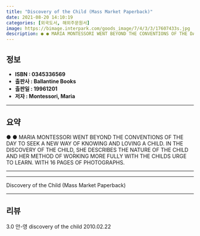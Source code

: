```yaml
---
title: "Discovery of the Child (Mass Market Paperback)"
date: 2021-08-20 14:10:19
categories: [외국도서, 해외주문원서]
image: https://bimage.interpark.com/goods_image/7/4/3/3/17607433s.jpg
description: ● ● MARIA MONTESSORI WENT BEYOND THE CONVENTIONS OF THE DAY TO SEEK A NEW WAY OF KNOWING AND LOVING A CHILD. IN THE DISCOVERY OF THE CHILD, SHE DESCRIBES THE
---
```


## **정보**

- **ISBN : 0345336569**
- **출판사 : Ballantine Books**
- **출판일 : 19961201**
- **저자 : Montessori, Maria**

------



## **요약**

●  ●  MARIA MONTESSORI WENT BEYOND THE CONVENTIONS OF THE DAY TO SEEK A NEW WAY OF KNOWING AND LOVING A CHILD. IN THE DISCOVERY OF THE CHILD, SHE DESCRIBES THE NATURE OF THE CHILD AND HER METHOD OF WORKING MORE FULLY WITH THE CHILDS URGE TO LEARN. WITH 16 PAGES OF PHOTOGRAPHS.

------



------


Discovery of the Child (Mass Market Paperback) 

------


## **리뷰** 

3.0 안-영 discovery of the child 2010.02.22 <br/>